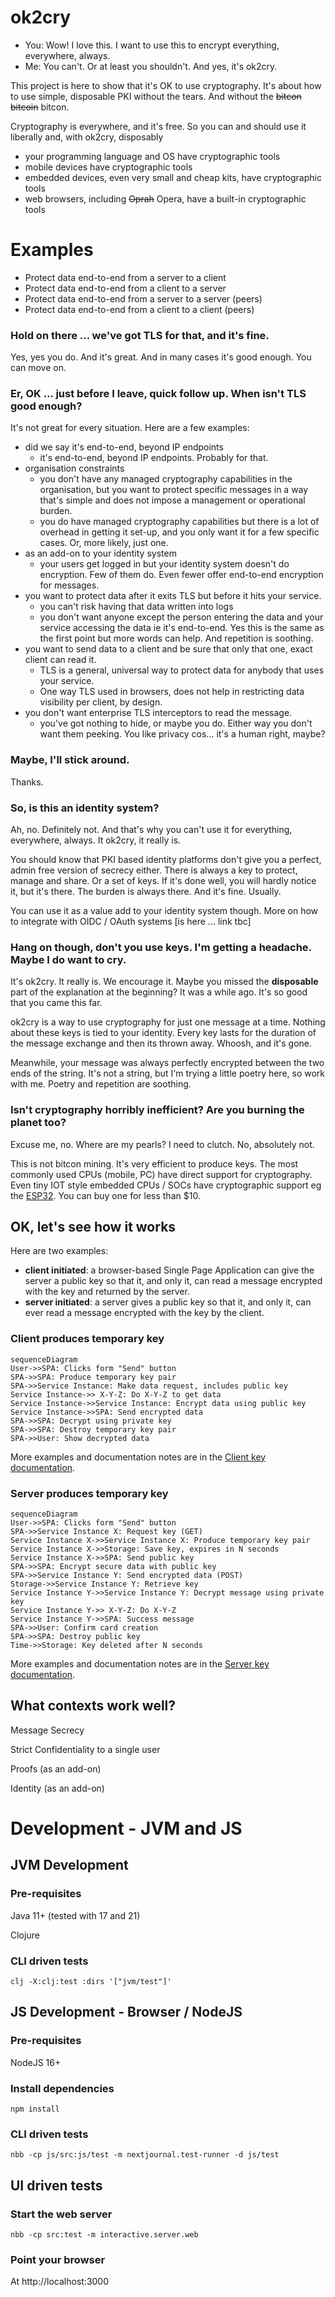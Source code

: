 # ok2cry
- You: Wow! I love this. I want to use this to encrypt everything, everywhere, always. 
- Me: You can't. Or at least you shouldn't. And yes, it's ok2cry.

This project is here to show that it's OK to use cryptography. It's about how to use simple, disposable PKI without the tears. And without the ~~bitcon~~ ~~bitcoin~~ bitcon.

Cryptography is everywhere, and it's free. So you can and should use it liberally and, with ok2cry, disposably
- your programming language and OS have cryptographic tools
- mobile devices have cryptographic tools
- embedded devices, even very small and cheap kits, have cryptographic tools
- web browsers, including ~~Oprah~~ Opera, have a built-in cryptographic tools

# Examples
- Protect data end-to-end from a server to a client
- Protect data end-to-end from a client to a server
- Protect data end-to-end from a server to a server (peers)
- Protect data end-to-end from a client to a client (peers) 

### Hold on there ... we've got TLS for that, and it's fine.
Yes, yes you do. And it's great. And in many cases it's good enough. You can move on.

### Er, OK ... just before I leave, quick follow up. When isn't TLS good enough?
It's not great for every situation. Here are a few examples:
- did we say it's end-to-end, beyond IP endpoints
  - it's end-to-end, beyond IP endpoints. Probably for that.
- organisation constraints
  - you don't have any managed cryptography capabilities in the organisation, but you want to protect specific messages in a way that's simple and does not impose a management or operational burden.
  - you do have managed cryptography capabilities but there is a lot of overhead in getting it set-up, and you only want it for a few specific cases. Or, more likely, just one.
- as an add-on to your identity system
  - your users get logged in but your identity system doesn't do encryption. Few of them do. Even fewer offer end-to-end encryption for messages.
- you want to protect data after it exits TLS but before it hits your service. 
  - you can't risk having that data written into logs
  - you don't want anyone except the person entering the data and your service accessing the data ie it's end-to-end. Yes this is the same as the first point but more words can help. And repetition is soothing.
- you want to send data to a client and be sure that only that one, exact client can read it.
  - TLS is a general, universal way to protect data for anybody that uses your service. 
  - One way TLS used in browsers, does not help in restricting data visibility per client, by design.
- you don't want enterprise TLS interceptors to read the message.
  - you've got nothing to hide, or maybe you do. Either way you don't want them peeking. You like privacy cos... it's a human right, maybe?

### Maybe, I'll stick around. 
Thanks.

### So, is this an identity system?
Ah, no. Definitely not. And that's why you can't use it for everything, everywhere, always. It ok2cry, it really is.

You should know that PKI based identity platforms don't give you a perfect, admin free version of secrecy either. There is always a key to protect, manage and share. Or a set of keys. If it's done well, you will hardly notice it, but it's there. The burden is always there. And it's fine. Usually.

You can use it as a value add to your identity system though. More on how to integrate with OIDC / OAuth systems [is here ... link tbc]

### Hang on though, don't you use keys. I'm getting a headache. Maybe I do want to cry.
It's ok2cry. It really is. We encourage it.
Maybe you missed the **disposable** part of the explanation at the beginning? It was a while ago. It's so good that you came this far.

ok2cry is a way to use cryptography for just one message at a time. Nothing about these keys is tied to your identity. Every key lasts for the duration of the message exchange and then its thrown away. Whoosh, and it's gone. 

Meanwhile, your message was always perfectly encrypted between the two ends of the string. It's not a string, but I'm trying a little poetry here, so work with me. Poetry and repetition are soothing.

### Isn't cryptography horribly inefficient? Are you burning the planet too?
Excuse me, no. Where are my pearls? I need to clutch. No, absolutely not. 

This is not bitcon mining. It's very efficient to produce keys. The most commonly used CPUs (mobile, PC) have direct support for cryptography. Even tiny IOT style embedded CPUs / SOCs have cryptographic support eg the [ESP32](https://en.wikipedia.org/wiki/ESP32#Features). You can buy one for less than $10.

## OK, let's see how it works
Here are two examples:
- **client initiated**: a browser-based Single Page Application can give the server a public key so that it, and only it, can read a message encrypted with the key and returned by the server.
- **server initiated**: a server gives a public key so that it, and only it, can ever read a message encrypted with the key by the client.

### Client produces temporary key
```mermaid
sequenceDiagram
User->>SPA: Clicks form "Send" button
SPA->>SPA: Produce temporary key pair
SPA->>Service Instance: Make data request, includes public key
Service Instance->> X-Y-Z: Do X-Y-Z to get data
Service Instance->>Service Instance: Encrypt data using public key
Service Instance->>SPA: Send encrypted data
SPA->>SPA: Decrypt using private key
SPA->>SPA: Destroy temporary key pair
SPA->>User: Show decrypted data
```

More examples and documentation notes are in the [Client key documentation](docs/client-key.md).

### Server produces temporary key
```mermaid
sequenceDiagram
User->>SPA: Clicks form "Send" button
SPA->>Service Instance X: Request key (GET)
Service Instance X->>Service Instance X: Produce temporary key pair            
Service Instance X->>Storage: Save key, expires in N seconds            
Service Instance X->>SPA: Send public key
SPA->>SPA: Encrypt secure data with public key
SPA->>Service Instance Y: Send encrypted data (POST)
Storage->>Service Instance Y: Retrieve key
Service Instance Y->>Service Instance Y: Decrypt message using private key
Service Instance Y->> X-Y-Z: Do X-Y-Z
Service Instance Y->>SPA: Success message
SPA->>User: Confirm card creation
SPA->>SPA: Destroy public key
Time->>Storage: Key deleted after N seconds
```

More examples and documentation notes are in the [Server key documentation](docs/server-key.md).

## What contexts work well?

Message Secrecy

Strict Confidentiality to a single user

Proofs (as an add-on)

Identity (as an add-on)

# Development - JVM and JS

## JVM Development

### Pre-requisites
Java 11+ (tested with 17 and 21)

Clojure

### CLI driven tests

```shell
clj -X:clj:test :dirs '["jvm/test"]'
```

## JS Development - Browser / NodeJS

### Pre-requisites
NodeJS 16+

### Install dependencies

```shell
npm install
```

### CLI driven tests

```shell
nbb -cp js/src:js/test -m nextjournal.test-runner -d js/test
```

## UI driven tests

### Start the web server

```shell
nbb -cp src:test -m interactive.server.web
```

### Point your browser

At http://localhost:3000 